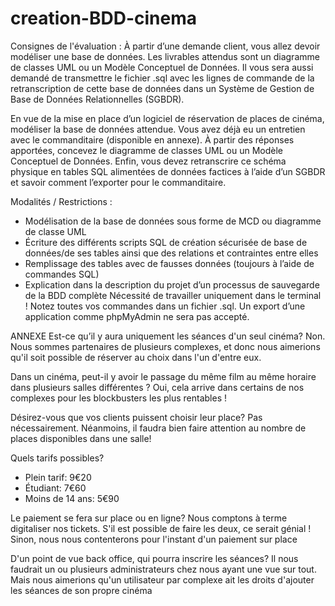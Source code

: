 # creation-BDD-cinema

Consignes de l'évaluation :
À partir d’une demande client, vous allez devoir modéliser une base de données.
Les livrables attendus sont un diagramme de classes UML ou un Modèle Conceptuel de Données.
Il vous sera aussi demandé de transmettre le fichier .sql avec les lignes de commande de la retranscription
de cette base de données dans un Système de Gestion de Base de Données Relationnelles (SGBDR).

En vue de la mise en place d’un logiciel de réservation de places de cinéma, modéliser la base de données
attendue.
Vous avez déjà eu un entretien avec le commanditaire (disponible en annexe). À partir des réponses
apportées, concevez le diagramme de classes UML ou un Modèle Conceptuel de Données.
Enfin, vous devez retranscrire ce schéma physique en tables SQL alimentées de données factices à l’aide
d’un SGBDR et savoir comment l’exporter pour le commanditaire.

Modalités / Restrictions :
- Modélisation de la base de données sous forme de MCD ou diagramme de classe UML
- Écriture des différents scripts SQL de création sécurisée de base de données/de ses tables ainsi
que des relations et contraintes entre elles
- Remplissage des tables avec de fausses données (toujours à l’aide de commandes SQL)
- Explication dans la description du projet d’un processus de sauvegarde de la BDD complète
Nécessité de travailler uniquement dans le terminal !
Notez toutes vos commandes dans un fichier .sql. Un export d’une application comme phpMyAdmin ne
sera pas accepté.

ANNEXE
Est-ce qu’il y aura uniquement les séances d'un seul cinéma?
Non. Nous sommes partenaires de plusieurs complexes, et donc nous aimerions qu'il soit possible de
réserver au choix dans l'un d'entre eux.

Dans un cinéma, peut-il y avoir le passage du même film au même horaire dans plusieurs salles
différentes ?
Oui, cela arrive dans certains de nos complexes pour les blockbusters les plus rentables !

Désirez-vous que vos clients puissent choisir leur place?
Pas nécessairement. Néanmoins, il faudra bien faire attention au nombre de places disponibles dans une
salle!

Quels tarifs possibles?
- Plein tarif: 9€20
- Étudiant: 7€60
- Moins de 14 ans: 5€90

Le paiement se fera sur place ou en ligne?
Nous comptons à terme digitaliser nos tickets. S'il est possible de faire les deux, ce serait génial ! Sinon,
nous nous contenterons pour l'instant d'un paiement sur place

D'un point de vue back office, qui pourra inscrire les séances?
Il nous faudrait un ou plusieurs administrateurs chez nous ayant une vue sur tout. Mais nous aimerions
qu'un utilisateur par complexe ait les droits d'ajouter les séances de son propre cinéma

